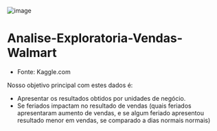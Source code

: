 ![image](https://user-images.githubusercontent.com/98396618/207462382-5d8392b2-fcc3-4573-8f44-131a67b21663.png)
# Analise-Exploratoria-Vendas-Walmart

- Fonte: Kaggle.com

Nosso objetivo principal com estes dados é: 
- Apresentar os resultados obtidos por unidades de negócio.
- Se feriados impactam no resultado de vendas (quais feriados apresentaram aumento de vendas, e se algum feriado apresentou resultado menor em vendas, se comparado a dias normais normais)
